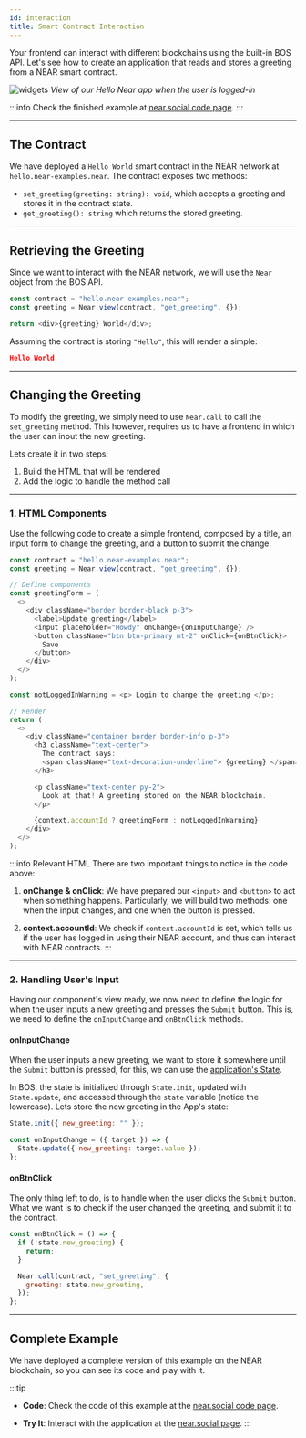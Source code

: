 ```yaml
---
id: interaction
title: Smart Contract Interaction
---
```


Your frontend can interact with different blockchains using the built-in BOS API. Let's see how to create an application that reads and stores a greeting from a NEAR smart contract. 

![widgets](/docs/hello-near-logedin.png)
*View of our Hello Near app when the user is logged-in*

:::info
Check the finished example at [near.social code page](https://near.social/#/mob.near/widget/WidgetSource?src=gagdiez.near/widget/HelloNear).
:::

---

## The Contract

We have deployed a `Hello World` smart contract in the NEAR network at `hello.near-examples.near`. The contract exposes two methods:
- `set_greeting(greeting: string): void`, which accepts a greeting and stores it in the contract state.
- `get_greeting(): string` which returns the stored greeting.

---

## Retrieving the Greeting
Since we want to interact with the NEAR network, we will use the `Near` object from the BOS API.

```ts
const contract = "hello.near-examples.near";
const greeting = Near.view(contract, "get_greeting", {});

return <div>{greeting} World</div>;
```

Assuming the contract is storing `"Hello"`, this will render a simple:

```json
Hello World
```

---

## Changing the Greeting
To modify the greeting, we simply need to use `Near.call` to call the `set_greeting` method. This however, requires us to have a frontend in which the user can input the new greeting.

Lets create it in two steps:
1. Build the HTML that will be rendered
2. Add the logic to handle the method call

<hr className="subsection" />

### 1. HTML Components
Use the following code to create a simple frontend, composed by a title, an input form to change the greeting, and a button to submit the change.

```js
const contract = "hello.near-examples.near";
const greeting = Near.view(contract, "get_greeting", {});

// Define components
const greetingForm = (
  <>
    <div className="border border-black p-3">
      <label>Update greeting</label>
      <input placeholder="Howdy" onChange={onInputChange} />
      <button className="btn btn-primary mt-2" onClick={onBtnClick}>
        Save
      </button>
    </div>
  </>
);

const notLoggedInWarning = <p> Login to change the greeting </p>;

// Render
return (
  <>
    <div className="container border border-info p-3">
      <h3 className="text-center">
        The contract says:
        <span className="text-decoration-underline"> {greeting} </span>
      </h3>

      <p className="text-center py-2">
        Look at that! A greeting stored on the NEAR blockchain.
      </p>

      {context.accountId ? greetingForm : notLoggedInWarning}
    </div>
  </>
);
```

:::info Relevant HTML
There are two important things to notice in the code above:

1. **onChange & onClick**: We have prepared our `<input>` and `<button>` to act when something happens. Particularly, we will build two methods: one when the input changes, and one when the button is pressed.

2. **context.accountId**: We check if `context.accountId` is set, which tells us if the user has logged in using their NEAR account, and thus can interact with NEAR contracts.
:::

<hr className="subsection" />

### 2. Handling User's Input
Having our component's view ready, we now need to define the logic for when the user inputs a new greeting and presses the `Submit` button. This is, we need to define the `onInputChange` and `onBtnClick` methods.

#### onInputChange
When the user inputs a new greeting, we want to store it somewhere until the `Submit` button is pressed, for this, we can use the [application's State](../api/state.md).

In BOS, the state is initialized through `State.init`, updated with `State.update`, and accessed through the `state` variable (notice the lowercase). Lets store the new greeting in the App's state:

```js
State.init({ new_greeting: "" });

const onInputChange = ({ target }) => {
  State.update({ new_greeting: target.value });
};
```

#### onBtnClick
The only thing left to do, is to handle when the user clicks the `Submit` button. What we want is to check if the user changed the greeting, and submit it to the contract.

```js
const onBtnClick = () => {
  if (!state.new_greeting) {
    return;
  }

  Near.call(contract, "set_greeting", {
    greeting: state.new_greeting,
  });
};
```

---

## Complete Example
We have deployed a complete version of this example on the NEAR blockchain, so you can see its code and play with it.

:::tip
- **Code**: Check the code of this example at the [near.social code page](https://near.social/#/mob.near/widget/WidgetSource?src=gagdiez.near/widget/HelloNear).

- **Try It**: Interact with the application at the [near.social page](https://near.social/#/gagdiez.near/widget/HelloNear).
:::
